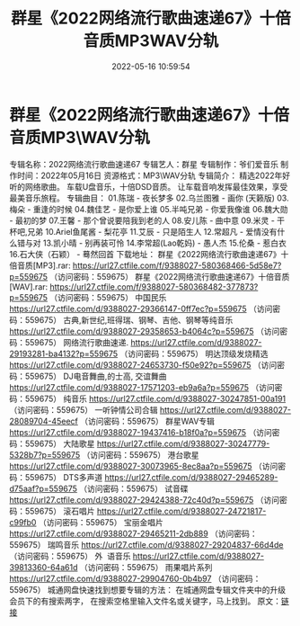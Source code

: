 ﻿---
title: 群星《2022网络流行歌曲速递67》十倍音质MP3WAV分轨
date: 2022-05-16 10:59:54
categories: 新碟专辑、稀有等精品
tags: 华语中文
---
# 群星《2022网络流行歌曲速递67》十倍音质MP3\WAV分轨

专辑名称：2022网络流行歌曲速递67
专辑艺人：群星
专辑制作：爷们爱音乐
制作时间：2022年05月16日
资源格式：MP3\WAV分轨
专辑简介：
精选2022年好听的网络歌曲。
车载U盘音乐，十倍DSD音质。
让车载音响发挥最佳效果，享受最美音乐旅程。
专辑曲目：
01.陈瑞 - 夜长梦多
02.乌兰图雅 - 画你 (天籁版)
03.梅朵 - 重逢的时候
04.魏佳艺 - 是你爱上谁
05.半吨兄弟 - 你爱我像谁
06.魏大勋 - 最初的梦
07.王馨 -
那个曾说要陪我到老的人
08.安儿陈 - 曲中意
09.米灵 - 干杯吧,兄弟
10.Ariel鱼尾酱 - 梨花亭
11.艾辰 - 只是陌生人
12.常超凡 - 爱情没有什么错与对
13.凯小晴 - 别再装可怜
14.李常超(Lao乾妈) -
愚人杰
15.伦桑 - 惹白衣
16.石大侠（石颖） - 蓦然回首
下载地址：
群星《2022网络流行歌曲速递67》十倍音质[MP3].rar: https://url27.ctfile.com/f/9388027-580368466-5d58e7?p=559675
（访问密码：559675）
群星《2022网络流行歌曲速递67》十倍音质[WAV].rar: https://url27.ctfile.com/f/9388027-580368482-377873?p=559675
（访问密码：559675）
中国民乐
https://url27.ctfile.com/d/9388027-29366147-0ff7ec?p=559675
（访问密码：559675）
古典,新世纪,班得瑞、钢琴、吉他、钢琴等纯音乐
https://url27.ctfile.com/d/9388027-29358653-b4064c?p=559675
（访问密码：559675）
网络流行歌曲速递.
https://url27.ctfile.com/d/9388027-29193281-ba4132?p=559675
（访问密码：559675）
明达顶级发烧精选
https://url27.ctfile.com/d/9388027-24653730-f50e92?p=559675
（访问密码：559675）
DJ电音舞曲,的士高, 交谊舞曲
https://url27.ctfile.com/d/9388027-17571203-eb9a6a?p=559675
（访问密码：559675）
纯音乐
https://url27.ctfile.com/d/9388027-30247851-00a191
（访问密码：559675）
一听钟情公司合辑
https://url27.ctfile.com/d/9388027-28089704-45eecf
（访问密码：559675）
群星WAV专辑
https://url27.ctfile.com/d/9388027-19437416-b18f0a?p=559675
（访问密码：559675）
大陆歌星
https://url27.ctfile.com/d/9388027-30247779-5328b7?p=559675
（访问密码：559675）
港台歌星
https://url27.ctfile.com/d/9388027-30073965-8ec8aa?p=559675
（访问密码：559675）
DTS多声道
https://url27.ctfile.com/d/9388027-29465289-d75aaf?p=559675
（访问密码：559675）
试音碟
https://url27.ctfile.com/d/9388027-29424388-72c40d?p=559675
（访问密码：559675）
滚石唱片
https://url27.ctfile.com/d/9388027-24721817-c99fb0
（访问密码：559675）
宝丽金唱片
https://url27.ctfile.com/d/9388027-29465211-2db889
（访问密码：559675）
瑞鸣音乐
https://url27.ctfile.com/d/9388027-29204837-66d4de
（访问密码：559675）
外  语音乐
https://url27.ctfile.com/d/9388027-39813360-64a61d
（访问密码：559675）
雨果唱片系列
https://url27.ctfile.com/d/9388027-29904760-0b4b97
（访问密码：559675）
城通网盘快速找到想要专辑的方法：
在城通网盘专辑文件夹中的升级会员下的有搜索两字，
在搜索空格里输入文件名或关键字，马上找到。
原文：[链接](https://blog.sina.com.cn/s/blog_1647c7e7601030x9i.html)